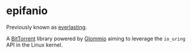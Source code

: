 # epifanio
Previously known as [everlasting](https://github.com/avdb13/everlasting).

A [BitTorrent](https://en.wikipedia.org/wiki/BitTorrent) library powered by [Glommio](https://github.com/DataDog/glommio) aiming to leverage the `io_uring` API in the Linux kernel.
